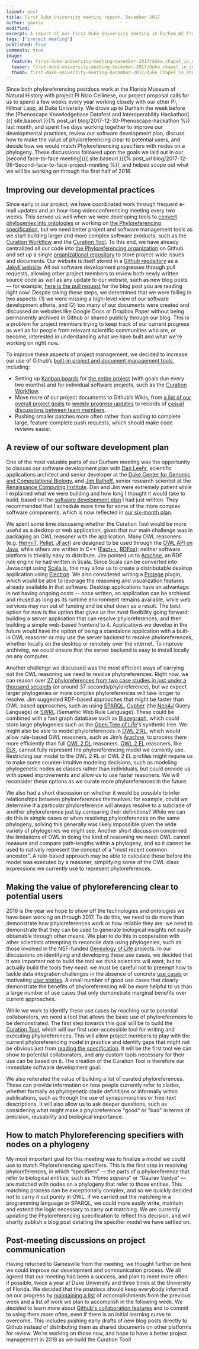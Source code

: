 ```yaml
---
layout: post
title: First Duke University meeting report, December 2017
author: gaurav
modified:
excerpt: A report of our first Duke University meeting in Durham NC from Dec 5-10, 2017.
tags: ["project meeting"]
published: true
comments: true
image:
  feature: first-duke-university-meeting-december-2017/duke_chapel_in_snow.jpeg
  teaser: first-duke-university-meeting-december-2017/duke_chapel_in_snow.jpeg
  thumb: first-duke-university-meeting-december-2017/duke_chapel_in_snow.jpeg
---
```


Since both phyloreferencing postdocs work at the Florida Museum of Natural History with project PI Nico Cellinese, our project proposal calls for us to spend a few weeks every year working closely with our other PI, Hilmar Lapp, at Duke University. We drove up to Durham the week before the [Phenoscape Knowledgebase Datafest and Interoperability Hackathon]({{ site.baseurl }}{% post_url blog/2017-12-30-Phenoscape-hackathon %}) last month, and spent five days working together to improve our developmental practices, review our software development plan, discuss how to make the value of phyloreferencing clear to potential users, and decide how we would match Phyloreferencing specifiers with nodes on a phylogeny. These discussions followed upon the goals we laid out in our [second face-to-face meeting]({{ site.baseurl }}{% post_url blog/2017-12-06-Second-face-to-face-project-meeting %}), and helped scope out what we will be working on through the first half of 2018.

## Improving our developmental practices

Since early in our project, we have coordinated work through frequent e-mail updates and an hour-long videoconferencing meeting every two weeks. This served us well when we were developing tools to [convert phylogenies into ontologies](https://github.com/phyloref/phylo2owl) or working on [the Phyloreferencing specification](https://github.com/phyloref/specification), but we need better project and software management tools as we start building larger and more complex software products, such as the [Curation Workflow](https://github.com/phyloref/curation-workflow) and the [Curation Tool](https://github.com/phyloref/curation-tool). To this end, we have already centralized all our code into [the Phyloreferencing organization](https://github.com/phyloref) on Github and set up a single [organizational repository](https://github.com/phyloref/organization) to store project-wide issues and documents. Our website is itself stored in a [Github repository](https://github.com/phyloref/phyloref.github.io/) as a [Jekyll website](https://jekyllrb.com/). All our software development progresses through pull requests, allowing other project members to review both newly written source code as well as any update to our website, such as new blog posts — for example, [here is the pull request](https://github.com/phyloref/phyloref.github.io/pull/31) for the blog post you are reading right now! Despite taking these steps, we determined that we were failing in two aspects: (1) we were missing a high-level view of our software development efforts, and (2) too many of our documents were created and discussed on websites like Google Docs or Dropbox Paper without being permanently archived in Github or shared publicly through our blog. This is a problem for project members trying to keep track of our current progress as well as for people from relevant scientific communities who are, or become, interested in understanding what we have built and what we're working on right now.

To improve these aspects of project management, we decided to increase our use of Github’s [built-in project and document management tools](https://github.com/features/project-management), including:

- Setting up [Kanban boards](https://en.wikipedia.org/wiki/Kanban_(development)) for [the entire project](https://github.com/phyloref/organization/projects/1) (with goals due every two months) and for individual software projects, such as the [Curation Workflow](https://github.com/phyloref/curation-workflow/projects).
- Move more of our project documents to Github’s Wikis, from [a list of our overall project goals](https://github.com/phyloref/organization/wiki/Project-aims-and-goals) to [weekly progress updates](https://github.com/phyloref/organization/wiki/Goals-and-progress) to records of [casual discussions between team members](https://github.com/phyloref/organization/wiki/Casual-discussions).
- Pushing smaller patches more often rather than waiting to complete large, feature-complete push requests, which should make code reviews easier.

## A review of our software development plan

One of the most valuable parts of our Durham meeting was the opportunity to discuss our software development plan with [Dan Leehr](https://genome.duke.edu/cores-and-services/computational-solutions/who-we-are), scientific applications architect and senior developer at the [Duke Center for Genomic and Computational Biology](https://genome.duke.edu/), and [Jim Balhoff](https://www.linkedin.com/in/jim-balhoff-30ba415/), senior research scientist at the [Renaissance Computing Institute](http://renci.org/). Dan and Jim were extremely patient while I explained what we were building and how long I thought it would take to build, based on the [software development plan](https://github.com/phyloref/organization/wiki/Software-Development-Plan,-December-2017) I had just written. They recommended that I schedule more time for some of the more complex software components, which is now reflected in [our six-month plan](https://github.com/phyloref/organization/projects/1).

We spent some time discussing whether the Curation Tool would be more useful as a desktop or web application, given that our main challenge was in packaging an OWL reasoner with the application. Many OWL reasoners (e.g. [HermiT](http://www.hermit-reasoner.com/), [Pellet](https://github.com/stardog-union/pellet#pellet-an-open-source-owl-dl-reasoner-for-java), [JFact](http://jfact.sourceforge.net/)) are designed to be used through the [OWL API on Java](http://owlcs.github.io/owlapi/), while others are written in C++ ([Fact++](https://bitbucket.org/dtsarkov/factplusplus), [RDFox](https://www.cs.ox.ac.uk/isg/tools/RDFox/)); neither software platform is trivially easy to distribute. Jim pointed us to [Arachne](https://github.com/balhoff/arachne), an RDF rule engine he had written in Scala. Since Scala can be converted into Javascript using [Scala.js](https://www.scala-js.org/), this may allow us to create a distributable desktop application using [Electron](https://electronjs.org/). We also considered writing a [Protege](https://protege.stanford.edu/) plugin, which would be able to leverage the reasoning and visualization features already available in that software. Desktop applications have an advantage in not having ongoing costs -- once written, an application can be archived and reused as long as its runtime environment remains available, while web services may run out of funding and be shut down as a result. The best option for now is the option that gives us the most flexibility going forward: building a server application that can resolve phyloreferences, and then building a simple web-based frontend to it. Applications we develop in the future would have the option of being a standalone application with a built-in OWL reasoner or may use the server backend to resolve phyloreferences, whether locally on the desktop or remotely over the internet. To improve archiving, we could ensure that the server backend is easy to install locally on any computer.

Another challenge we discussed was the most efficient ways of carrying out the OWL reasoning we need to resolve phyloreferences. Right now, we can reason over [27 phyloreferences from two case studies in just under a thousand seconds](https://travis-ci.org/gaurav/curation-workflow/builds/326585798) (or around 37 seconds/phyloreference), but we expect larger phylogenies or more complex phyloreferences will take longer to resolve. Jim suggested RDF-based approaches that might be faster than OWL-based approaches, such as using [SPARQL](https://en.wikipedia.org/wiki/SPARQL), [Cypher](https://neo4j.com/developer/cypher-query-language/) (the [Neo4J](https://neo4j.com/) Query Language) or [SWRL](https://en.wikipedia.org/wiki/Semantic_Web_Rule_Language) (Semantic Web Rule Language). These could be combined with a fast graph database such as [Blazegraph](https://www.blazegraph.com/), which could store large phylogenies such as the  [Open Tree of Life](https://tree.opentreeoflife.org/about/open-tree-of-life)'s synthetic tree. We might also be able to model phyloreferences in [OWL 2 RL](https://www.w3.org/TR/2012/REC-owl2-profiles-20121211/#OWL_2_RL), which would allow rule-based OWL reasoners, such as Jim’s [Arachne](https://github.com/balhoff/arachne), to process them more efficiently than full [OWL 2 DL](https://en.wikipedia.org/wiki/Web_Ontology_Language#OWL_DL) reasoners. [OWL 2 EL](https://www.w3.org/TR/2012/REC-owl2-profiles-20121211/#OWL_2_EL) reasoners, like [ELK](https://github.com/liveontologies/elk-reasoner), cannot fully represent the phyloreferencing model we currently use. Restricting our model to the OWL 2 RL or OWL 2 EL profiles might require us to make some counter-intuitive modeling decisions, such as modeling phylogenetic nodes as classes rather than individuals, but could provide us with speed improvements and allow us to use faster reasoners. We will reconsider these options as we curate more phyloreferences in the future.

We also had a short discussion on whether it would be possible to infer relationships between phyloreferences themselves: for example, could we determine if a particular phyloreference will always resolve to a subclade of another phyloreference just by comparing their definitions? While we can do this in simple cases or when resolving phyloreferences on the same phylogeny, solving this generally was likely impossible given the wide variety of phylogenies we might see. Another short discussion concerned the limitations of OWL in doing the kind of reasoning we need: OWL cannot measure and compare path-lengths within a phylogeny, and so it cannot be used to natively represent the concept of a "most recent common ancestor". A rule-based approach may be able to calculate these before the model was executed by a reasoner, simplifying some of the OWL class expressions we currently use to represent phyloreferences.

## Making the value of phyloreferencing clear to potential users

2018 is the year we hope to show off the technologies and ontologies we have been working on through 2017. To do this, we need to do more than demonstrate how phyloreferences work or how reliable they are: we need to demonstrate that they can be used to generate biological insights not easily obtainable through other means. We plan to do this in cooperation with other scientists attempting to reconcile data using phylogenies, such as those involved in the NSF-funded [Genealogy of Life](https://www.nsf.gov/publications/pub_summ.jsp?ods_key=nsf16522&org=NSF) projects. In our discussions on identifying and developing these use cases, we decided that it was important not to build the tool we *think* scientists will want, but to actually build the tools they *need*: we must be careful not to preempt how to tackle data integration challenges in the absence of concrete [use cases](https://en.wikipedia.org/wiki/Use_case) or motivating [user stories](https://en.wikipedia.org/wiki/User_story). A small number of good use cases that clearly demonstrate the benefits of phyloreferencing will be more helpful to us than a large number of use cases that only demonstrate marginal benefits over current approaches.

While we work to identify these use cases by reaching out to potential collaborators, we need a tool that allows the basic use of phyloreferences to be demonstrated. The first step towards this goal will be to build the [Curation Tool](https://github.com/phyloref/curation-tool), which will our first user-accessible tool for writing and executing phyloreferences. This will allow project members to play with the current phyloreferencing model in practice and identify gaps that might not be obvious just from [reading the specification](https://github.com/phyloref/specification/blob/master/specification.md). It will be the first tool we can show to potential collaborators, and any custom tools necessary for their use can be based on it. The creation of the Curation Tool is therefore our immediate software development goal.

We also reiterated the value of building a list of curated phyloreferences. These can provide information on how people currently refer to clades, whether formally as phylogenetic clade definitions or informally within publications, such as through the use of synapomorphies or free-text descriptions. It will also allow us to ask deeper questions, such as considering what might make a phyloreference "good" or "bad" in terms of precision, reusability and biological importance.

## How to match Phyloreferencing specifiers with nodes on a phylogeny

My most important goal for this meeting was to finalize a model we could use to match Phyloreferencing specifiers. This is the first step in resolving phyloreferences, in which “specifiers” — the parts of a phyloreference that refer to biological entities, such as “*Homo sapiens*” or “Gaurav Vaidya” — are matched with nodes on a phylogeny that refer to those entities. This matching process can be exceptionally complex, and so we quickly decided not to carry it out purely in OWL. If we carried out the matching in a programming language or SPARQL, we could more easily write, maintain and extend the logic necessary to carry out matching. We are currently updating the Phyloreferencing specification to reflect this decision, and will shortly publish a blog post detailing the specifier model we have settled on.

## Post-meeting discussions on project communication

Having returned to Gainesville from the meeting, we thought further on how we could improve our development and communication process. We all agreed that our meeting had been a success, and plan to meet more often: if possible, twice a year at Duke University and three times at the University of Florida. We decided that the postdocs should keep everybody informed on our progress by [maintaining a list](https://github.com/phyloref/organization/wiki/Goals-and-progress) of accomplishments from the previous week and a list of work we plan to accomplish in the following week. We decided to learn more about [Github's collaboration features](https://github.com/features) and to commit to using them more often, even if there is an initial learning curve to overcome. This includes pushing early drafts of new blog posts directly to Github instead of distributing them as shared documents on other platforms for review. We're working on those now, and hope to have a better project management in 2018 as we build the Curation Tool!

